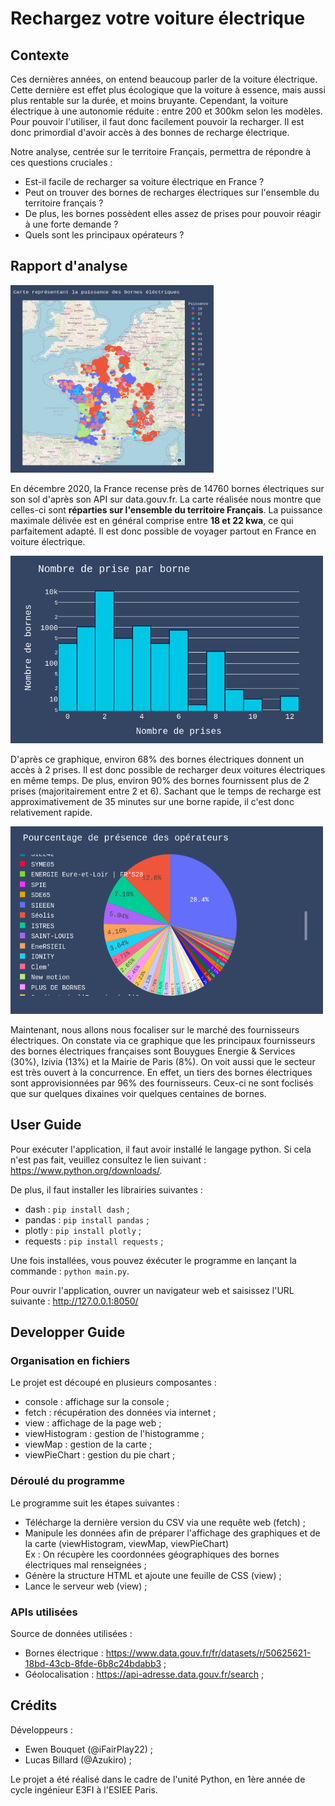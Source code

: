 # Rechargez votre voiture électrique

## Contexte

Ces dernières années, on entend beaucoup parler de la voiture électrique. Cette dernière est effet plus écologique que la voiture à essence, mais aussi plus rentable sur la durée, et moins bruyante. Cependant, la voiture électrique à une autonomie réduite : entre 200 et 300km selon les modèles. Pour pouvoir l'utiliser, il faut donc facilement pouvoir la recharger. Il est donc primordial d'avoir accès à des bonnes de recharge électrique.

Notre analyse, centrée sur le territoire Français, permettra de répondre à ces questions cruciales :
- Est-il facile de recharger sa voiture électrique en France ?
- Peut on trouver des bornes de recharges électriques sur l'ensemble du territoire français ?
- De plus, les bornes possèdent elles assez de prises pour pouvoir réagir à une forte demande ?
- Quels sont les principaux opérateurs ?

## Rapport d'analyse

<img src="https://github.com/Azukiro/DataVizPython/blob/master/assets/readme/map.png" width="325" height="300">  

En décembre 2020, la France recense près de 14760 bornes électriques sur son sol d'après son API sur data.gouv.fr. La carte réalisée nous montre que celles-ci sont **réparties sur l'ensemble du territoire Français**. La puissance maximale délivée est en général comprise entre **18 et 22 kwa**, ce qui parfaitement adapté. Il est donc possible de voyager partout en France en voiture électrique.

<img src="https://github.com/Azukiro/DataVizPython/blob/master/assets/readme/histo.png" width="500" height="300">

D'après ce graphique, environ 68% des bornes électriques donnent un accès à 2 prises. Il est donc possible de recharger deux voitures électriques en même temps.  De plus, environ 90% des bornes fournissent plus de 2 prises (majoritairement entre 2 et 6). Sachant que le temps de recharge est approximativement de 35 minutes sur une borne rapide, il c'est donc relativement rapide.

<img src="https://github.com/Azukiro/DataVizPython/blob/master/assets/readme/pie.png" width="500" height="300">

Maintenant, nous allons nous focaliser sur le marché des fournisseurs électriques. On constate via ce graphique que les principaux fournisseurs des bornes électriques françaises sont Bouygues Energie & Services (30%), Izivia (13%) et la Mairie de Paris (8%). On voit aussi que le secteur est très ouvert à la concurrence. En effet, un tiers des bornes électriques sont approvisionnées par 96% des fournisseurs. Ceux-ci ne sont foclisés que sur quelques dixaines voir quelques centaines de bornes. 

## User Guide

Pour exécuter l'application, il faut avoir installé le langage python. Si cela n'est pas fait, veuillez consultez le lien suivant : https://www.python.org/downloads/.

De plus, il faut installer les librairies suivantes :
- dash : ``` pip install dash ``` ;
- pandas : ``` pip install pandas ``` ;
- plotly : ``` pip install plotly ``` ;
- requests : ``` pip install requests ``` ;

Une fois installées, vous pouvez éxécuter le programme en lançant la commande : ```python main.py```.

Pour ouvrir l'application, ouvrer un navigateur web et saisissez l'URL suivante : http://127.0.0.1:8050/

## Developper Guide

### Organisation en fichiers

Le projet est découpé en plusieurs composantes :
- console : affichage sur la console ;
- fetch : récupération des données via internet ;
- view : affichage de la page web ;
- viewHistogram : gestion de l'histogramme ;
- viewMap : gestion de la carte ;
- viewPieChart : gestion du pie chart ;

### Déroulé du programme

Le programme suit les étapes suivantes :
- Télécharge la dernière version du CSV via une requête web (fetch) ;
- Manipule les données afin de préparer l'affichage des graphiques et de la carte (viewHistogram, viewMap, viewPieChart) <br/>
  Ex : On récupère les coordonnées géographiques des bornes électriques mal renseignées ;
- Génère la structure HTML et ajoute une feuille de CSS (view) ;
- Lance le serveur web (view) ;

### APIs utilisées

Source de données utilisées : 
- Bornes électrique : https://www.data.gouv.fr/fr/datasets/r/50625621-18bd-43cb-8fde-6b8c24bdabb3 ;
- Géolocalisation : https://api-adresse.data.gouv.fr/search ;

## Crédits

Développeurs : 
- Ewen Bouquet (@iFairPlay22) ;
- Lucas Billard (@Azukiro) ;

Le projet a été réalisé dans le cadre de l'unité Python, en 1ère année de cycle ingénieur E3FI à l'ESIEE Paris.
